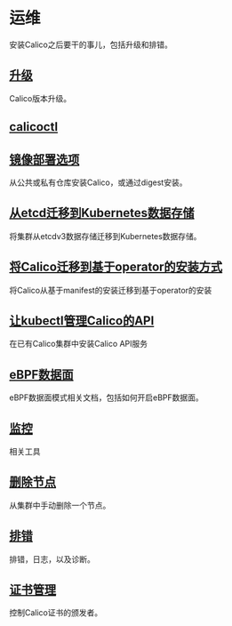 # 运维

安装Calico之后要干的事儿，包括升级和排错。

## [升级](01升级/00升级.md)

Calico版本升级。

## [calicoctl](02calicoctl/00calicoctl.md)

## [镜像部署选项](03镜像部署选项/00镜像部署选项.md)

从公共或私有仓库安装Calico，或通过digest安装。

## [从etcd迁移到Kubernetes数据存储](04从etcd迁移到Kubernetes数据存储.md)

将集群从etcdv3数据存储迁移到Kubernetes数据存储。

## [将Calico迁移到基于operator的安装方式](05将Calico迁移到基于operator的安装方式.md)

将Calico从基于manifest的安装迁移到基于operator的安装

## [让kubectl管理Calico的API](06让kubectl管理Calico的API.md)

在已有Calico集群中安装Calico API服务

## [eBPF数据面](07eBPF数据面/00eBPF数据面.md)

eBPF数据面模式相关文档，包括如何开启eBPF数据面。

## [监控](08监控/00监控.md)

相关工具

## [删除节点](09删除节点.md)

从集群中手动删除一个节点。

## [排错](10排错/00排错.md)

排错，日志，以及诊断。

## [证书管理](11证书管理.md)

控制Calico证书的颁发者。